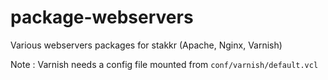 # package-webservers
Various webservers packages for stakkr (Apache, Nginx, Varnish)

Note : Varnish needs a config file mounted from `conf/varnish/default.vcl`
